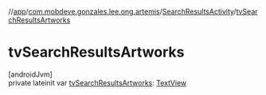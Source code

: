 //[app](../../../index.md)/[com.mobdeve.gonzales.lee.ong.artemis](../index.md)/[SearchResultsActivity](index.md)/[tvSearchResultsArtworks](tv-search-results-artworks.md)

# tvSearchResultsArtworks

[androidJvm]\
private lateinit var [tvSearchResultsArtworks](tv-search-results-artworks.md): [TextView](https://developer.android.com/reference/kotlin/android/widget/TextView.html)
